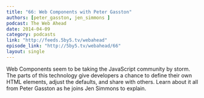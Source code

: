 ```yaml
---
title: "66: Web Components with Peter Gasston"
authors: [peter_gasston, jen_simmons ]
podcast: The Web Ahead
date: 2014-04-09
category: podcasts
link: "http://feeds.5by5.tv/webahead"
episode_link: "http://5by5.tv/webahead/66"
layout: single
---
```


Web Components seem to be taking the JavaScript community by storm.
The parts of this technology give developers a chance to define
their own HTML elements, adjust the defaults, and share with others.
Learn about it all from Peter Gasston as he joins Jen Simmons to explain.
